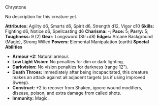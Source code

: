 Chrystone

No description for this creature yet.

**Attributes:** Agility d6, Smarts d6, Spirit d6, Strength d12, Vigor
d10
**Skills:** Fighting d6, Notice d6, Spellcasting d6
**Charisma:** -; **Pace:** 5; **Parry:** 5; **Toughness:** 9 (2)
**Gear:** Longsword (Str+d8)
**Edges:** Arcane Background (Magic), Strong Willed
**Powers:** Elemental Manipulation (earth)
**Special Abilities**
- **Armour +2:** Natural armour.
- **Low Light Vision:** No penalties for dim or dark lighting.
- **Darkvision:** No vision penalties for darkness (range 12").
- **Death Throes:** Immediately after being incapacitated, this creature
makes an attack against all adjacent targets (as if using Improved
Sweep).
- **Construct:** +2 to recover from Shaken, ignore wound modifiers,
disease, poison, and extra damage from called shots.
- **Immunity:** Magic.

